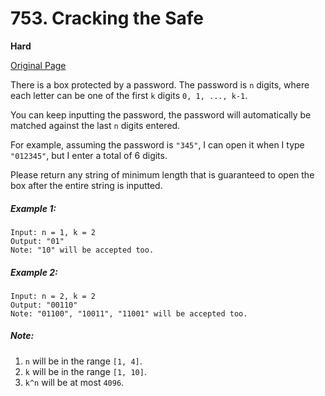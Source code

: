 # 753. Cracking the Safe

**Hard**

[Original Page](https://leetcode.com/problems/cracking-the-safe/)

There is a box protected by a password. The password is `n` digits, where each letter can be one of the first `k` digits `0, 1, ..., k-1`.

You can keep inputting the password, the password will automatically be matched against the last `n` digits entered.

For example, assuming the password is `"345"`, I can open it when I type `"012345"`, but I enter a total of 6 digits.

Please return any string of minimum length that is guaranteed to open the box after the entire string is inputted.

##### Example 1:
```
Input: n = 1, k = 2
Output: "01"
Note: "10" will be accepted too.
```

##### Example 2:
```
Input: n = 2, k = 2
Output: "00110"
Note: "01100", "10011", "11001" will be accepted too.
```

##### Note:
1. `n` will be in the range `[1, 4]`.
2. `k` will be in the range `[1, 10]`.
3. `k^n` will be at most `4096`.
